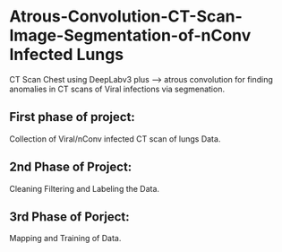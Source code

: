 # Atrous-Convolution-CT-Scan-Image-Segmentation-of-nConv Infected Lungs
CT Scan Chest using DeepLabv3 plus --> atrous convolution for finding anomalies in CT scans of Viral infections via segmenation.

## First phase of project:
Collection of Viral/nConv infected CT scan of lungs Data.

## 2nd Phase of Project:
Cleaning Filtering and Labeling the Data.

## 3rd Phase of Porject:
Mapping and Training of Data.
